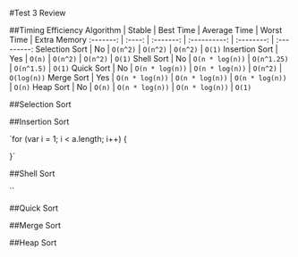 #Test 3 Review

##Timing Efficiency
Algorithm | Stable | Best Time | Average Time | Worst Time | Extra Memory
:-------: | :----: | :-------: | :----------: | :--------: | :---------:
Selection Sort | No | `O(n^2)` | `O(n^2)` | `O(n^2)` | `O(1)`
Insertion Sort | Yes | `O(n)` | `O(n^2)` | `O(n^2)` | `O(1)`
Shell Sort | No | `O(n * log(n))` | `O(n^1.25)` | `O(n^1.5)` | `O(1)`
Quick Sort | No | `O(n * log(n))` | `O(n * log(n))` | `O(n^2)` | `O(log(n))`
Merge Sort | Yes | `O(n * log(n))` | `O(n * log(n))` | `O(n * log(n))` | `O(n)`
Heap Sort | No | `O(n)` | `O(n * log(n))` | `O(n * log(n))` | `O(1)`

##Selection Sort

##Insertion Sort

`for (var i = 1; i < a.length; i++) {

}`

##Shell Sort

``

##Quick Sort

##Merge Sort

##Heap Sort